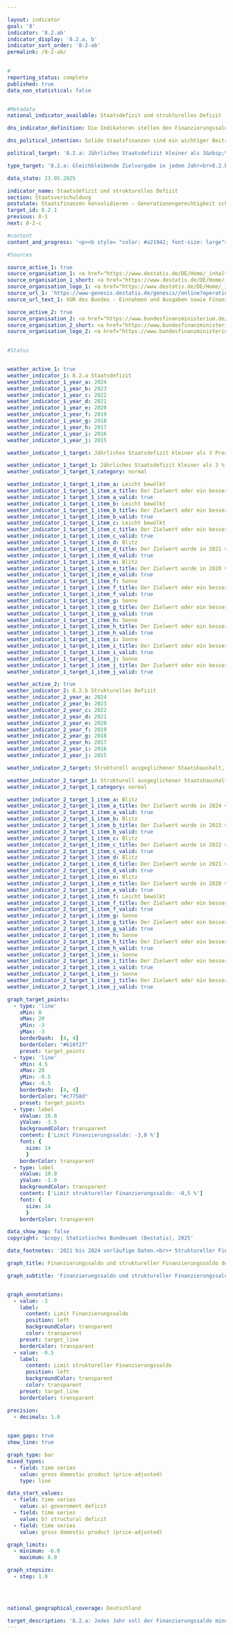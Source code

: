 ```yaml
---

layout: indicator        
goal: '8'        
indicator: '8.2.ab'        
indicator_display: '8.2.a, b'        
indicator_sort_order: '8-2-ab'        
permalink: /8-2-ab/        
        

#
reporting_status: complete        
published: true        
data_non_statistical: false        


#Metadata        
national_indicator_available: Staatsdefizit und strukturelles Defizit        

dns_indicator_definition: Die Indikatoren stellen den Finanzierungssaldo des Staates (8.2.a) und den strukturellen Finanzierungssaldo (8.2.b) in Relation zum Bruttoinlandsprodukt (BIP) in jeweiligen Preisen (in %) dar. Der Finanzierungssaldo des Staates berechnet sich aus Staatseinnahmen abzüglich Staatsausgaben in der Abgrenzung der Volkswirtschaftlichen Gesamtrechnungen (VGR). Beim jährlichen strukturellen Finanzierungssaldo handelt es sich um denjenigen Teil des Finanzierungssaldos, der nicht auf konjunkturelle Schwankungen und temporäre Effekte zurückzuführen ist. Ein negativer Finanzierungssaldo wird als Defizit, ein positiver Finanzierungssaldo als Überschuss bezeichnet.        

dns_political_intention: Solide Staatsfinanzen sind ein wichtiger Beitrag zu einer nachhaltigen Finanzpolitik. Eine Politik, die heutige Staatsausgaben übermäßig durch Neuverschuldung finanzieren würde und die Rückzahlung dieser Schulden allein zukünftigen Generationen überließe, wäre nicht tragfähig.        

political_target: '8.2.a: Jährliches Staatsdefizit kleiner als 3&nbsp;% des Bruttoinlandsprodukts (BIP); Beibehaltung bis 2030<br>8.2.b: Strukturell ausgeglichener Staatshaushalt, gesamtstaatliches strukturelles Defizit von maximal 0,5&nbsp;% des Bruttoinlandsprodukts (BIP); Beibehaltung bis 2030'        

type_target: '8.2.a: Gleichbleibende Zielvorgabe in jedem Jahr<br>8.2.b: Gleichbleibende Zielvorgabe in jedem Jahr'        

data_state: 23.05.2025        

indicator_name: Staatsdefizit und strukturelles Defizit        
section: Staatsverschuldung        
postulate: Staatsfinanzen konsolidieren – Generationengerechtigkeit schaffen        
target_id: 8.2.1        
previous: 8-1        
next: 8-2-c        

#content         
content_and_progress: '<p><b style= "color: #a21942; font-size: large">8.2.a, b Staatsdefizit und strukturelles Defizit</b><br><br>Der Finanzierungssaldo des Staates bezeichnet die Differenz zwischen den staatlichen Einnahmen und Ausgaben innerhalb eines bestimmten Zeitraums&nbsp;–&nbsp;in der Regel eines Jahres. Ist der Saldo negativ, übersteigen die Ausgaben die Einnahmen, was als Staatsdefizit bezeichnet wird. Im (nominalen) Finanzierungssaldo spiegeln sich regelmäßig konjunkturelle Schwankungen wider&nbsp;–&nbsp;etwa durch im Verhältnis zu den Einnahmen höhere Ausgaben in wirtschaftlichen Abschwungphasen oder durch höhere Einnahmen gegenüber den Ausgaben in Wachstumsphasen.<br><br>Beim sogenannten strukturellen Finanzierungssaldo wird versucht, vorübergehende konjunkturelle Effekte herauszurechnen. Er zeigt, wie hoch das Defizit oder der Überschuss wäre, wenn die Wirtschaft unter konjunkturell neutralen Bedingungen&nbsp;–&nbsp;also auf ihrem Produktionspotenzial&nbsp;–&nbsp;arbeiten würde. Der strukturelle Finanzierungssaldo liefert somit Hinweise auf die langfristige Tragfähigkeit der öffentlichen Finanzen&nbsp;–&nbsp;unabhängig von kurzfristigen wirtschaftlichen Schwankungen.<br><br>Die Indikatoren dienen als Instrumente der Finanz- und Haushaltspolitik, insbesondere zur Beurteilung der fiskalischen Stabilität und zur Einhaltung von Verschuldungsregeln&nbsp;–&nbsp;etwa im Rahmen des Stabilitäts- und Wachstumspakts der Europäischen Union (EU). Der nominale Finanzierungssaldo wird nach den Vorgaben des Europäischen Systems Volkswirtschaftlicher Gesamtrechnungen (ESVG) vom Statistischen Bundesamt berechnet. Dabei fließen die Finanzen aller Gebietskörperschaften&nbsp;–&nbsp;also von Bund, Ländern und Gemeinden&nbsp;–&nbsp;sowie der Sozialversicherung ein. Der strukturelle Finanzierungssaldo wird hingegen vom Bundesministerium der Finanzen (BMF) ermittelt.<br><br>Beide Indikatoren werden in Relation zum Bruttoinlandsprodukt (BIP) dargestellt, um die fiskalische Situation eines Staates im Verhältnis zur Größe seiner Wirtschaftsleistung einordnen zu können. Diese Darstellung ermöglicht eine bessere Vergleichbarkeit sowohl im Zeitverlauf als auch zwischen verschiedenen Ländern.<br><br>Der Finanzierungssaldo Deutschlands unterliegt deutlichen Schwankungen. Die niedrigsten Werte seit 1991&nbsp;wurden mit jeweils –4,4&nbsp;% des BIP in den Jahren 2010&nbsp;und 2020&nbsp;verzeichnet&nbsp;–&nbsp;unmittelbar nach der globalen Finanz- und Wirtschaftskrise 2008/2009&nbsp;sowie während der COVID-19-Pandemie. Beide Ereignisse führten zu zusätzlichen Staatsausgaben, etwa für Konjunkturpakete und Hilfsprogramme, sowie zu geringeren Einnahmen infolge wirtschaftlicher Einbrüche. Diese Entwicklungen spiegeln sich entsprechend im Indikator wider.<br><br>In den Jahren 2013&nbsp;bis 2019&nbsp;überstiegen die Einnahmen des Staates die Ausgaben, sodass positive Finanzierungssalden verzeichnet wurden. Den bisher höchsten Überschuss erzielte der Staat im Jahr 2018&nbsp;mit 64,7&nbsp;Milliarden Euro, was 1,9&nbsp;% des BIP entsprach. Seit dem Tiefststand im Jahr 2020&nbsp;hat sich der Finanzierungssaldo nur teilweise erholt und weist weiterhin negative Werte auf. Im Jahr 2024&nbsp;betrug der Saldo –116&nbsp;Milliarden Euro beziehungsweise –2,7&nbsp;% des BIP. Das politisch festgelegte Ziel, das Staatsdefizit auf maximal 3&nbsp;% des BIP zu begrenzen, wurde damit im Jahr 2024&nbsp;zwar eingehalten. Der langfristige Trend des Indikators deutet jedoch auf eine Verschlechterung der fiskalischen Lage hin.<br><br>Im europäischen Vergleich lag das Staatsdefizit Deutschlands im Jahr 2024&nbsp;unter dem EU-Durchschnitt von 3,2&nbsp;%. Zwölf Mitgliedstaaten wiesen ein höheres Defizit als Deutschland aus; acht Länder ein geringeres. Sechs Länder&nbsp;–&nbsp;Dänemark (+4,5&nbsp;%), Zypern (+4,3&nbsp;%), Irland (+4,3&nbsp;%), Griechenland (+1,3&nbsp;%), Luxemburg (+1,0&nbsp;%) und Portugal (+0,7&nbsp;%)&nbsp;–&nbsp;erzielten einen positiven Finanzierungssaldo.<br><br>Der Verlauf des strukturellen Finanzierungssaldos ähnelt naturgemäß dem des nominalen Finanzierungssaldos, weshalb auf eine detaillierte Beschreibung verzichtet wird. Durch die Herausrechnung vorübergehender konjunktureller Effekte kommt es jedoch seltener zu kurzzeitigen extremen Ausschlägen des Indikators. Das politisch festgelegte Ziel sieht vor, dass das jährliche strukturelle Defizit maximal 0,5&nbsp;% des BIP betragen soll. Im Jahr 2024&nbsp;lag das strukturelle Defizit jedoch&nbsp;–&nbsp;wie bereits in den Jahren zuvor&nbsp;–&nbsp;mit 1,9&nbsp;% des BIP deutlich über dem Zielwert.</p>'                

#Sources        

source_active_1: true
source_organisation_1: <a href="https://www.destatis.de/DE/Home/_inhalt.html" target="_blank">Statistisches Bundesamt</a>
source_organisation_1_short: <a href="https://www.destatis.de/DE/Home/_inhalt.html" target="_blank">Statistisches Bundesamt</a>
source_organisation_logo_1: <a href="https://www.destatis.de/DE/Home/_inhalt.html" target="_blank"><img src="https://dns-indikatoren.de/public/OrgImgDe/destatis.png" alt="Statistisches Bundesamt" title=" Klicken Sie hier um zur Homepage der Organisation Statistisches Bundesamt zu gelangen." style="height:60px; width:148px; border:transparent"/></a>
source_url_1: 'https://www-genesis.destatis.de/genesis//online?operation=table&code=81000-0031&bypass=true&levelindex=1&levelid=1660802268437&language=de'
source_url_text_1: VGR des Bundes - Einnahmen und Ausgaben sowie Finanzierungssaldo des Staates – GENESIS online 81000-0031

source_active_2: true
source_organisation_2: <a href="https://www.bundesfinanzministerium.de/Web/DE/Home/home.html" target="_blank" onclick="return confirm_alert('des BMF', 'De')">Bundesministerium der Finanzen</a>
source_organisation_2_short: <a href="https://www.bundesfinanzministerium.de/Web/DE/Home/home.html" target="_blank" onclick="return confirm_alert('des BMF', 'De')">Bundesministerium der Finanzen</a>
source_organisation_logo_2: <a href="https://www.bundesfinanzministerium.de/Web/DE/Home/home.html" target="_blank" onclick="return confirm_alert('des BMF', 'De')"><img src="https://dns-indikatoren.de/public/OrgImgDe/bmf.png" alt="Bundesministerium der Finanzen" title=" Klicken Sie hier um zur Homepage der Organisation Bundesministerium der Finanzen zu gelangen." style="height:60px; width:148px; border:transparent"/></a>
        

#Status        


weather_active_1: true
weather_indicator_1: 8.2.a Staatsdefizit
weather_indicator_1_year_a: 2024
weather_indicator_1_year_b: 2023
weather_indicator_1_year_c: 2022
weather_indicator_1_year_d: 2021
weather_indicator_1_year_e: 2020
weather_indicator_1_year_f: 2019
weather_indicator_1_year_g: 2018
weather_indicator_1_year_h: 2017
weather_indicator_1_year_i: 2016
weather_indicator_1_year_j: 2015

weather_indicator_1_target: Jährliches Staatsdefizit kleiner als 3 Prozent des Bruttoinlandsprodukts (BIP); Beibehaltung bis 2030

weather_indicator_1_target_1: Jährliches Staatsdefizit kleiner als 3 % des Bruttoinlandsprodukts (BIP); Beibehaltung bis 2030
weather_indicator_1_target_1_category: normal

weather_indicator_1_target_1_item_a: Leicht bewölkt
weather_indicator_1_target_1_item_a_title: Der Zielwert oder ein besserer Wert wurde in 2024 erreicht, aber die durchschnittliche Veränderung deutete in Richtung einer Verschlechterung.
weather_indicator_1_target_1_item_a_valid: true
weather_indicator_1_target_1_item_b: Leicht bewölkt
weather_indicator_1_target_1_item_b_title: Der Zielwert oder ein besserer Wert wurde in 2023 erreicht, aber die durchschnittliche Veränderung deutete in Richtung einer Verschlechterung.
weather_indicator_1_target_1_item_b_valid: true
weather_indicator_1_target_1_item_c: Leicht bewölkt
weather_indicator_1_target_1_item_c_title: Der Zielwert oder ein besserer Wert wurde in 2022 erreicht, aber die durchschnittliche Veränderung deutete in Richtung einer Verschlechterung.
weather_indicator_1_target_1_item_c_valid: true
weather_indicator_1_target_1_item_d: Blitz
weather_indicator_1_target_1_item_d_title: Der Zielwert wurde in 2021 verfehlt und der Indikator hat sich im Durchschnitt der vorangegangenen Veränderungen nicht in Richtung des Ziels bewegt.
weather_indicator_1_target_1_item_d_valid: true
weather_indicator_1_target_1_item_e: Blitz
weather_indicator_1_target_1_item_e_title: Der Zielwert wurde in 2020 verfehlt und der Indikator hat sich im Durchschnitt der vorangegangenen Veränderungen nicht in Richtung des Ziels bewegt.
weather_indicator_1_target_1_item_e_valid: true
weather_indicator_1_target_1_item_f: Sonne
weather_indicator_1_target_1_item_f_title: Der Zielwert oder ein besserer Wert wurde in 2019 erreicht und die durchschnittliche Veränderung deutete nicht in Richtung einer Verschlechterung.
weather_indicator_1_target_1_item_f_valid: true
weather_indicator_1_target_1_item_g: Sonne
weather_indicator_1_target_1_item_g_title: Der Zielwert oder ein besserer Wert wurde in 2018 erreicht und die durchschnittliche Veränderung deutete nicht in Richtung einer Verschlechterung.
weather_indicator_1_target_1_item_g_valid: true
weather_indicator_1_target_1_item_h: Sonne
weather_indicator_1_target_1_item_h_title: Der Zielwert oder ein besserer Wert wurde in 2017 erreicht und die durchschnittliche Veränderung deutete nicht in Richtung einer Verschlechterung.
weather_indicator_1_target_1_item_h_valid: true
weather_indicator_1_target_1_item_i: Sonne
weather_indicator_1_target_1_item_i_title: Der Zielwert oder ein besserer Wert wurde in 2016 erreicht und die durchschnittliche Veränderung deutete nicht in Richtung einer Verschlechterung.
weather_indicator_1_target_1_item_i_valid: true
weather_indicator_1_target_1_item_j: Sonne
weather_indicator_1_target_1_item_j_title: Der Zielwert oder ein besserer Wert wurde in 2015 erreicht und die durchschnittliche Veränderung deutete nicht in Richtung einer Verschlechterung.
weather_indicator_1_target_1_item_j_valid: true

weather_active_2: true
weather_indicator_2: 8.2.b Strukturelles Defizit
weather_indicator_2_year_a: 2024
weather_indicator_2_year_b: 2023
weather_indicator_2_year_c: 2022
weather_indicator_2_year_d: 2021
weather_indicator_2_year_e: 2020
weather_indicator_2_year_f: 2019
weather_indicator_2_year_g: 2018
weather_indicator_2_year_h: 2017
weather_indicator_2_year_i: 2016
weather_indicator_2_year_j: 2015

weather_indicator_2_target: Strukturell ausgeglichener Staatshaushalt, gesamtstaatliches strukturelles Defizit von maximal 0,5 Prozent des Bruttoinlandsprodukts (BIP); Beibehaltung bis 2030

weather_indicator_2_target_1: Strukturell ausgeglichener Staatshaushalt, gesamtstaatliches strukturelles Defizit von maximal 0,5 % des Bruttoinlandsprodukts (BIP); Beibehaltung bis 2030
weather_indicator_2_target_1_category: normal

weather_indicator_2_target_1_item_a: Blitz
weather_indicator_2_target_1_item_a_title: Der Zielwert wurde in 2024 verfehlt und der Indikator hat sich im Durchschnitt der vorangegangenen Veränderungen nicht in Richtung des Ziels bewegt.
weather_indicator_2_target_1_item_a_valid: true
weather_indicator_2_target_1_item_b: Blitz
weather_indicator_2_target_1_item_b_title: Der Zielwert wurde in 2023 verfehlt und der Indikator hat sich im Durchschnitt der vorangegangenen Veränderungen nicht in Richtung des Ziels bewegt.
weather_indicator_2_target_1_item_b_valid: true
weather_indicator_2_target_1_item_c: Blitz
weather_indicator_2_target_1_item_c_title: Der Zielwert wurde in 2022 verfehlt und der Indikator hat sich im Durchschnitt der vorangegangenen Veränderungen nicht in Richtung des Ziels bewegt.
weather_indicator_2_target_1_item_c_valid: true
weather_indicator_2_target_1_item_d: Blitz
weather_indicator_2_target_1_item_d_title: Der Zielwert wurde in 2021 verfehlt und der Indikator hat sich im Durchschnitt der vorangegangenen Veränderungen nicht in Richtung des Ziels bewegt.
weather_indicator_2_target_1_item_d_valid: true
weather_indicator_2_target_1_item_e: Blitz
weather_indicator_2_target_1_item_e_title: Der Zielwert wurde in 2020 verfehlt und der Indikator hat sich im Durchschnitt der vorangegangenen Veränderungen nicht in Richtung des Ziels bewegt.
weather_indicator_2_target_1_item_e_valid: true
weather_indicator_2_target_1_item_f: Leicht bewölkt
weather_indicator_2_target_1_item_f_title: Der Zielwert oder ein besserer Wert wurde in 2019 erreicht, aber die durchschnittliche Veränderung deutete in Richtung einer Verschlechterung.
weather_indicator_2_target_1_item_f_valid: true
weather_indicator_2_target_1_item_g: Sonne
weather_indicator_2_target_1_item_g_title: Der Zielwert oder ein besserer Wert wurde in 2018 erreicht und die durchschnittliche Veränderung deutete nicht in Richtung einer Verschlechterung.
weather_indicator_2_target_1_item_g_valid: true
weather_indicator_2_target_1_item_h: Sonne
weather_indicator_2_target_1_item_h_title: Der Zielwert oder ein besserer Wert wurde in 2017 erreicht und die durchschnittliche Veränderung deutete nicht in Richtung einer Verschlechterung.
weather_indicator_2_target_1_item_h_valid: true
weather_indicator_2_target_1_item_i: Sonne
weather_indicator_2_target_1_item_i_title: Der Zielwert oder ein besserer Wert wurde in 2016 erreicht und die durchschnittliche Veränderung deutete nicht in Richtung einer Verschlechterung.
weather_indicator_2_target_1_item_i_valid: true
weather_indicator_2_target_1_item_j: Sonne
weather_indicator_2_target_1_item_j_title: Der Zielwert oder ein besserer Wert wurde in 2015 erreicht und die durchschnittliche Veränderung deutete nicht in Richtung einer Verschlechterung.
weather_indicator_2_target_1_item_j_valid: true        

graph_target_points:
  - type: 'line'
    xMin: 0
    xMax: 20
    yMin: -3
    yMax: -3
    borderDash:  [4, 4]
    borderColor: "#610f27"
    preset: target_points
  - type: 'line'
    xMin: 4.5
    xMax: 20
    yMin: -0.5
    yMax: -0.5
    borderDash:  [4, 4]
    borderColor: "#c7758d"
    preset: target_points
  - type: label
    xValue: 10.0
    yValue: -3.5
    backgroundColor: transparent
    content: ['Limit Finanzierungssaldo: -3,0 %']
    font: {
      size: 14
      }
    borderColor: transparent
  - type: label
    xValue: 10.0
    yValue: -1.0
    backgroundColor: transparent
    content: ['Limit struktureller Finanzierungssaldo: -0,5 %']
    font: {
      size: 14
      }
    borderColor: transparent        

data_show_map: false        
copyright: '&copy; Statistisches Bundesamt (Destatis), 2025'        

data_footnotes: '2021 bis 2024 vorläufige Daten.<br>• Struktureller Finanzierungssaldo: Die Daten basieren auf einer Sonderauswertung und sind nicht öffentlich zugänglich.<br>• Bruttoinlandsprodukt (preisbereinigt): Veränderung gegenüber dem Vorjahr.'        

graph_title: Finanzierungssaldo und struktureller Finanzierungssaldo des Staates        

graph_subtitle: 'Finanzierungssaldo und struktureller Finanzierungssaldo: in Relation zum Bruttoinlandsprodukt (in jeweiligen Preisen)'        


graph_annotations:
  - value: -3
    label:
      content: Limit Finanzierungssaldo
      position: left
      backgroundColor: transparent
      color: transparent
    preset: target_line
    borderColor: transparent
  - value: -0.5
    label:
      content: Limit struktureller Finanzierungssaldo
      position: left
      backgroundColor: transparent
      color: transparent
    preset: target_line
    borderColor: transparent        

precision: 
  - decimals: 1.0
            

span_gaps: true        
show_line: true        

graph_type: bar        
mixed_types:
  - field: time series
    value: gross domestic product (price-adjusted)
    type: line        

data_start_values: 
  - field: time series
    value: a) government deficit
  - field: time series
    value: b) structural deficit
  - field: time series
    value: gross domestic product (price-adjusted)        

graph_limits: 
  - minimum: -6.0
    maximum: 6.0        

graph_stepsize: 
  - step: 1.0
            

                        

national_geographical_coverage: Deutschland                

target_description: '8.2.a: Jedes Jahr soll der Finanzierungssaldo mindestens –3&nbsp;% des Bruttoinlandsprodukts betragen.<br>• Ausgehend von der Zielformulierung sollen beide politisch festgelegten Zielwerte jedes Jahr eingehalten werden. Während der Indikator 8.2.a den Zielwert im Jahr 2024&nbsp;unterschritten hat, deutet die durchschnittliche Entwicklung der letzten sechs Jahre auf eine Steigerung hin. Der Indikator 8.2.a wird daher für das Jahr 2024&nbsp;mit <b>Leicht bewölkt</b> bewertet.<br>• Datenstand bei Bewertung: 23.05.2025.<br><br>8.2.b: Jedes Jahr soll der strukturelle Finanzierungssaldo mindestens –0,5&nbsp;% des Bruttoinlandsprodukts betragen.<br>• Der Indikator 8.2.b lag im Jahr 2024&nbsp;deutlich über dem Zielwert. Zudem weist die durchschnittliche Entwicklung der letzten sechs Jahre auf eine weitere Verschlechterung hin. Entsprechend wird der Indikator 8.2.b für das Jahr 2024&nbsp;mit <b>Gewitter</b> bewertet.<br>• Datenstand bei Bewertung: 23.05.2025.<br><br>8.2.a: <a href="https://dns-indikatoren.de/status"><img src="https://sdg-indikatoren.de/public/Wettersymbole/Leicht bewölkt.png" title="Der Zielwert oder ein besserer Wert wurde in 2024&nbsp;erreicht, aber die durchschnittliche Veränderung deutete in Richtung einer Verschlechterung." alt="Wettersymbol Leicht bewölkt"/></a><br>8.2.b: <a href="https://dns-indikatoren.de/status"><img src="https://sdg-indikatoren.de/public/Wettersymbole/Blitz.png" title="Der Zielwert wurde in 2024&nbsp;verfehlt und der Indikator hat sich im Durchschnitt der vorangegangenen Veränderungen nicht in Richtung des Ziels bewegt." alt="Wettersymbol Blitz"/></a>'        
---
```


